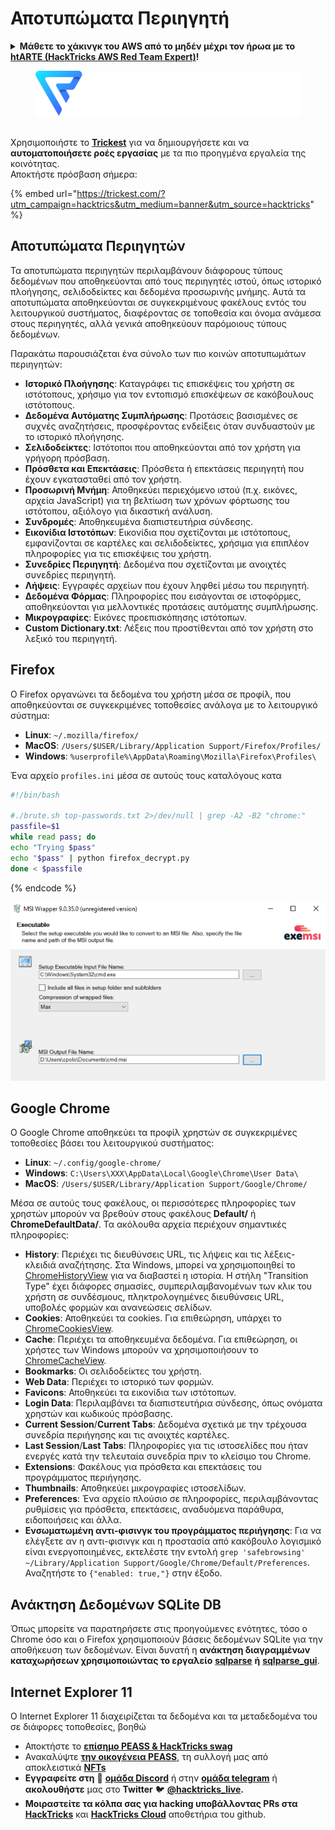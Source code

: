 # Αποτυπώματα Περιηγητή

<details>

<summary><strong>Μάθετε το χάκινγκ του AWS από το μηδέν μέχρι τον ήρωα με το</strong> <a href="https://training.hacktricks.xyz/courses/arte"><strong>htARTE (HackTricks AWS Red Team Expert)</strong></a><strong>!</strong></summary>

Άλλοι τρόποι για να υποστηρίξετε το HackTricks:

* Εάν θέλετε να δείτε την **εταιρεία σας να διαφημίζεται στο HackTricks** ή να **κατεβάσετε το HackTricks σε μορφή PDF** Ελέγξτε τα [**ΣΧΕΔΙΑ ΣΥΝΔΡΟΜΗΣ**](https://github.com/sponsors/carlospolop)!
* Αποκτήστε το [**επίσημο PEASS & HackTricks swag**](https://peass.creator-spring.com)
* Ανακαλύψτε [**The PEASS Family**](https://opensea.io/collection/the-peass-family), τη συλλογή μας από αποκλειστικά [**NFTs**](https://opensea.io/collection/the-peass-family)
* **Εγγραφείτε στη** 💬 [**ομάδα Discord**](https://discord.gg/hRep4RUj7f) ή στη [**ομάδα telegram**](https://t.me/peass) ή **ακολουθήστε** μας στο **Twitter** 🐦 [**@hacktricks_live**](https://twitter.com/hacktricks_live)**.**
* **Μοιραστείτε τα χάκινγκ κόλπα σας υποβάλλοντας PRs στα** [**HackTricks**](https://github.com/carlospolop/hacktricks) και [**HackTricks Cloud**](https://github.com/carlospolop/hacktricks-cloud) αποθετήρια του github.

</details>

<figure><img src="../../../.gitbook/assets/image (3) (1) (1) (1) (1).png" alt=""><figcaption></figcaption></figure>

\
Χρησιμοποιήστε το [**Trickest**](https://trickest.com/?utm\_campaign=hacktrics\&utm\_medium=banner\&utm\_source=hacktricks) για να δημιουργήσετε και να **αυτοματοποιήσετε ροές εργασίας** με τα πιο προηγμένα εργαλεία της κοινότητας.\
Αποκτήστε πρόσβαση σήμερα:

{% embed url="https://trickest.com/?utm_campaign=hacktrics&utm_medium=banner&utm_source=hacktricks" %}

## Αποτυπώματα Περιηγητών <a href="#id-3def" id="id-3def"></a>

Τα αποτυπώματα περιηγητών περιλαμβάνουν διάφορους τύπους δεδομένων που αποθηκεύονται από τους περιηγητές ιστού, όπως ιστορικό πλοήγησης, σελιδοδείκτες και δεδομένα προσωρινής μνήμης. Αυτά τα αποτυπώματα αποθηκεύονται σε συγκεκριμένους φακέλους εντός του λειτουργικού συστήματος, διαφέροντας σε τοποθεσία και όνομα ανάμεσα στους περιηγητές, αλλά γενικά αποθηκεύουν παρόμοιους τύπους δεδομένων.

Παρακάτω παρουσιάζεται ένα σύνολο των πιο κοινών αποτυπωμάτων περιηγητών:

- **Ιστορικό Πλοήγησης**: Καταγράφει τις επισκέψεις του χρήστη σε ιστότοπους, χρήσιμο για τον εντοπισμό επισκέψεων σε κακόβουλους ιστότοπους.
- **Δεδομένα Αυτόματης Συμπλήρωσης**: Προτάσεις βασισμένες σε συχνές αναζητήσεις, προσφέροντας ενδείξεις όταν συνδυαστούν με το ιστορικό πλοήγησης.
- **Σελιδοδείκτες**: Ιστότοποι που αποθηκεύονται από τον χρήστη για γρήγορη πρόσβαση.
- **Πρόσθετα και Επεκτάσεις**: Πρόσθετα ή επεκτάσεις περιηγητή που έχουν εγκατασταθεί από τον χρήστη.
- **Προσωρινή Μνήμη**: Αποθηκεύει περιεχόμενο ιστού (π.χ. εικόνες, αρχεία JavaScript) για τη βελτίωση των χρόνων φόρτωσης του ιστότοπου, αξιόλογο για δικαστική ανάλυση.
- **Συνδρομές**: Αποθηκευμένα διαπιστευτήρια σύνδεσης.
- **Εικονίδια Ιστοτόπων**: Εικονίδια που σχετίζονται με ιστότοπους, εμφανίζονται σε καρτέλες και σελιδοδείκτες, χρήσιμα για επιπλέον πληροφορίες για τις επισκέψεις του χρήστη.
- **Συνεδρίες Περιηγητή**: Δεδομένα που σχετίζονται με ανοιχτές συνεδρίες περιηγητή.
- **Λήψεις**: Εγγραφές αρχείων που έχουν ληφθεί μέσω του περιηγητή.
- **Δεδομένα Φόρμας**: Πληροφορίες που εισάγονται σε ιστοφόρμες, αποθηκεύονται για μελλοντικές προτάσεις αυτόματης συμπλήρωσης.
- **Μικρογραφίες**: Εικόνες προεπισκόπησης ιστότοπων.
- **Custom Dictionary.txt**: Λέξεις που προστίθενται από τον χρήστη στο λεξικό του περιηγητή.


## Firefox

Ο Firefox οργανώνει τα δεδομένα του χρήστη μέσα σε προφίλ, που αποθηκεύονται σε συγκεκριμένες τοποθεσίες ανάλογα με το λειτουργικό σύστημα:

- **Linux**: `~/.mozilla/firefox/`
- **MacOS**: `/Users/$USER/Library/Application Support/Firefox/Profiles/`
- **Windows**: `%userprofile%\AppData\Roaming\Mozilla\Firefox\Profiles\`

Ένα αρχείο `profiles.ini` μέσα σε αυτούς τους καταλόγους κατα
```bash
#!/bin/bash

#./brute.sh top-passwords.txt 2>/dev/null | grep -A2 -B2 "chrome:"
passfile=$1
while read pass; do
echo "Trying $pass"
echo "$pass" | python firefox_decrypt.py
done < $passfile
```
{% endcode %}

![](<../../../.gitbook/assets/image (417).png>)

## Google Chrome

Ο Google Chrome αποθηκεύει τα προφίλ χρηστών σε συγκεκριμένες τοποθεσίες βάσει του λειτουργικού συστήματος:

- **Linux**: `~/.config/google-chrome/`
- **Windows**: `C:\Users\XXX\AppData\Local\Google\Chrome\User Data\`
- **MacOS**: `/Users/$USER/Library/Application Support/Google/Chrome/`

Μέσα σε αυτούς τους φακέλους, οι περισσότερες πληροφορίες των χρηστών μπορούν να βρεθούν στους φακέλους **Default/** ή **ChromeDefaultData/**. Τα ακόλουθα αρχεία περιέχουν σημαντικές πληροφορίες:

- **History**: Περιέχει τις διευθύνσεις URL, τις λήψεις και τις λέξεις-κλειδιά αναζήτησης. Στα Windows, μπορεί να χρησιμοποιηθεί το [ChromeHistoryView](https://www.nirsoft.net/utils/chrome_history_view.html) για να διαβαστεί η ιστορία. Η στήλη "Transition Type" έχει διάφορες σημασίες, συμπεριλαμβανομένων των κλικ του χρήστη σε συνδέσμους, πληκτρολογημένες διευθύνσεις URL, υποβολές φορμών και ανανεώσεις σελίδων.
- **Cookies**: Αποθηκεύει τα cookies. Για επιθεώρηση, υπάρχει το [ChromeCookiesView](https://www.nirsoft.net/utils/chrome_cookies_view.html).
- **Cache**: Περιέχει τα αποθηκευμένα δεδομένα. Για επιθεώρηση, οι χρήστες των Windows μπορούν να χρησιμοποιήσουν το [ChromeCacheView](https://www.nirsoft.net/utils/chrome_cache_view.html).
- **Bookmarks**: Οι σελιδοδείκτες του χρήστη.
- **Web Data**: Περιέχει το ιστορικό των φορμών.
- **Favicons**: Αποθηκεύει τα εικονίδια των ιστότοπων.
- **Login Data**: Περιλαμβάνει τα διαπιστευτήρια σύνδεσης, όπως ονόματα χρηστών και κωδικούς πρόσβασης.
- **Current Session**/**Current Tabs**: Δεδομένα σχετικά με την τρέχουσα συνεδρία περιήγησης και τις ανοιχτές καρτέλες.
- **Last Session**/**Last Tabs**: Πληροφορίες για τις ιστοσελίδες που ήταν ενεργές κατά την τελευταία συνεδρία πριν το κλείσιμο του Chrome.
- **Extensions**: Φακέλους για πρόσθετα και επεκτάσεις του προγράμματος περιήγησης.
- **Thumbnails**: Αποθηκεύει μικρογραφίες ιστοσελίδων.
- **Preferences**: Ένα αρχείο πλούσιο σε πληροφορίες, περιλαμβάνοντας ρυθμίσεις για πρόσθετα, επεκτάσεις, αναδυόμενα παράθυρα, ειδοποιήσεις και άλλα.
- **Ενσωματωμένη αντι-φισινγκ του προγράμματος περιήγησης**: Για να ελέγξετε αν η αντι-φισινγκ και η προστασία από κακόβουλο λογισμικό είναι ενεργοποιημένες, εκτελέστε την εντολή `grep 'safebrowsing' ~/Library/Application Support/Google/Chrome/Default/Preferences`. Αναζητήστε το `{"enabled: true,"}` στην έξοδο.

## **Ανάκτηση Δεδομένων SQLite DB**

Όπως μπορείτε να παρατηρήσετε στις προηγούμενες ενότητες, τόσο ο Chrome όσο και ο Firefox χρησιμοποιούν βάσεις δεδομένων SQLite για την αποθήκευση των δεδομένων. Είναι δυνατή η **ανάκτηση διαγραμμένων καταχωρήσεων χρησιμοποιώντας το εργαλείο** [**sqlparse**](https://github.com/padfoot999/sqlparse) **ή** [**sqlparse\_gui**](https://github.com/mdegrazia/SQLite-Deleted-Records-Parser/releases).

## **Internet Explorer 11**

Ο Internet Explorer 11 διαχειρίζεται τα δεδομένα και τα μεταδεδομένα του σε διάφορες τοποθεσίες, βοηθώ
* Αποκτήστε το [**επίσημο PEASS & HackTricks swag**](https://peass.creator-spring.com)
* Ανακαλύψτε [**την οικογένεια PEASS**](https://opensea.io/collection/the-peass-family), τη συλλογή μας από αποκλειστικά [**NFTs**](https://opensea.io/collection/the-peass-family)
* **Εγγραφείτε στη** 💬 [**ομάδα Discord**](https://discord.gg/hRep4RUj7f) ή στην [**ομάδα telegram**](https://t.me/peass) ή **ακολουθήστε** μας στο **Twitter** 🐦 [**@hacktricks_live**](https://twitter.com/hacktricks_live)**.**
* **Μοιραστείτε τα κόλπα σας για hacking υποβάλλοντας PRs στα** [**HackTricks**](https://github.com/carlospolop/hacktricks) και [**HackTricks Cloud**](https://github.com/carlospolop/hacktricks-cloud) αποθετήρια του github.

</details>

